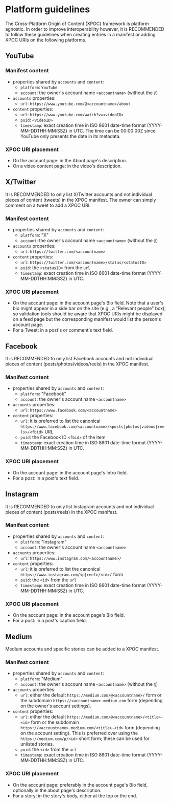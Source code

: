 # Platform guidelines

The Cross-Platform Origin of Content (XPOC) framework is platform agnostic. In order to improve interoperability however, it is RECOMMENDED to follow these guidelines when creating entries in a manifest or adding XPOC URIs on the following platforms. 

## YouTube

### Manifest content

-   properties shared by `accounts` and `content`:
    -   `platform`: `YouTube`
    -   `account`: the owner's account name `<accountname>` (without the `@`)
-   `accounts` properties:
    -   `url`: `https://www.youtube.com/@<accountname>/about`
-   `content` properties:
    -   `url`: `https://www.youtube.com/watch?v=<videoID>`
    -   `puid`: `<videoID>`
    -   `timestamp`: exact creation time in  ISO 8601 date-time format (YYYY-MM-DDTHH:MM:SSZ) in UTC. The time can be 00:00:00Z since YouTube only presents the date in its metadata.

### XPOC URI placement

-    On the account page: in the About page's description.
-    On a video content page: in the video's description.

## X/Twitter

It is RECOMMENDED to only list X/Twitter accounts and not individual pieces of content (tweets) in the XPOC manifest. The owner can simply comment on a tweet to add a XPOC URI.

### Manifest content

-   properties shared by `accounts` and `content`:
    -   `platform`: "X"
    -   `account`: the owner's account name `<accountname>` (without the `@`)
-   `accounts` properties:
    -   `url`: `https://twitter.com/<accountname>`
-   `content` properties:
    -   `url`: `https://twitter.com/<accountname>/status/<statusID>`
    -   `puid`: the `<statusID>` from the `url`
    -   `timestamp`: exact creation time in  ISO 8601 date-time format (YYYY-MM-DDTHH:MM:SSZ) in UTC.

### XPOC URI placement

-    On the account page: in the account page's Bio field. Note that a user's bio might appear in a side bar on the site (e.g., a "Relevant people" box), so validation tools should be aware that XPOC URIs might be displayed on a feed page but the corresponding manifest would list the person's account page. 
-    For a Tweet: in a post's or comment's text field.

## Facebook

It is RECOMMENDED to only list Facebook accounts and not individual pieces of content (posts/photos/videos/reels) in the XPOC manifest.

### Manifest content

-   properties shared by `accounts` and `content`:
    -   `platform`: "Facebook"
    -   `account`: the owner's account name `<accountname>`
-   `accounts` properties:
    -   `url`: `https://www.facebook.com/<accountname>`
-   `content` properties:
    -   `url`: it is preferred to list the canonical `https://www.facebook.com/<accountname>/<posts|photos|videos|reels>/<fbid>` URL
    -   `puid`: the Facebook ID `<fbid>` of the item
    -   `timestamp`: exact creation time in  ISO 8601 date-time format (YYYY-MM-DDTHH:MM:SSZ) in UTC.

### XPOC URI placement

-    On the account page: in the account page's Intro field.
-    For a post: in a post's text field.

## Instagram

It is RECOMMENDED to only list Instagram accounts and not individual pieces of content (posts/reels) in the XPOC manifest.

### Manifest content

-   properties shared by `accounts` and `content`:
    -   `platform`: "Instagram"
    -   `account`: the owner's account name `<accountname>`
-   `accounts` properties:
    -   `url`: `https://www.instagram.com/<accountname>/`
-   `content` properties:
    -   `url`: it is preferred to list the canonical `https://www.instagram.com/<p|reel>/<id>/` form
    -   `puid`: the `<id>` from the `url`
    -   `timestamp`: exact creation time in  ISO 8601 date-time format (YYYY-MM-DDTHH:MM:SSZ) in UTC.

### XPOC URI placement

-    On the account page: in the account page's Bio field.
-    For a post: in a post's caption field.

## Medium

Medium accounts and specific stories can be added to a XPOC manifest.

### Manifest content

-   properties shared by `accounts` and `content`:
    -   `platform`: "Medium"
    -   `account`: the owner's account name `<accountname>` (without the `@`)
-   `accounts` properties:
    -   `url`: either the default `https://medium.com/@<accountname>/` form or the subdomain `https://<accountname>.medium.com` form (depending on the owner's account settings).
-   `content` properties:
    -   `url`: either the default `https://medium.com/@<accountname>/<title>-<id>` form or the subdomain `https://<accountname>.medium.com/<title>-<id>` form (depending on the account setting). This is preferred over using the `https://medium.com/p/<id>` short form; these can be used for unlisted stories.
    -   `puid`: the `<id>` from the `url`
    -   `timestamp`: exact creation time in  ISO 8601 date-time format (YYYY-MM-DDTHH:MM:SSZ) in UTC.

### XPOC URI placement

-    On the account page: preferably in the account page's Bio field, optionally in the about page's description.
-    For a story: in the story's body, either at the top or the end.
